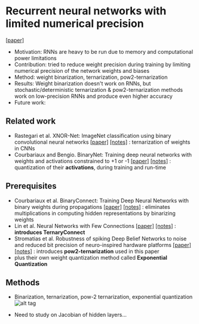 # Recurrent neural networks with limited numerical precision
[[paper]](https://arxiv.org/pdf/1608.06902v1.pdf)

* Motivation: RNNs are heavy to be run due to memory and computational power limitations
* Contribution: tried to reduce weight precision during training by limiting numerical precision of the network weights and biases
* Method: weight binarization, ternarization, pow2-ternarization
* Results: Weight binarization doesn't work on RNNs, but stochastic/deterministic ternarization & pow2-ternarization methods work on
low-precision RNNs and produce even higher accuracy
* Future work: 

## Related work
- Rastegari et al. XNOR-Net: ImageNet classification using binary convolutional neural networks 
[[paper]](https://arxiv.org/pdf/1603.05279v4.pdf) 
[[notes]]() : ternarization of weights in CNNs
- Courbariaux and Bengio. BinaryNet: Training deep neural networks with weights and activations constrained to +1 or -1
[[paper]](https://arxiv.org/pdf/1602.02830v3.pdf) 
[[notes]]() : quantization of their **activations**, during training and run-time

## Prerequisites
- Courbariaux et al. BinaryConnect: Training Deep Neural Networks with binary weights during propagations 
[[paper]](https://arxiv.org/pdf/1511.00363v3.pdf) 
[[notes]]() : eliminates multiplications in computing hidden representations by binarizing weights
- Lin et al. Neural Networks with Few Connections 
[[paper]](https://arxiv.org/pdf/1510.03009v3.pdf) 
[[notes]](https://github.com/mjc92/studies/blob/master/notes/Neural_networks_with_few_multiplications.md)
: **introduces TernaryConnect**
- Stromatias et al. Robustness of spiking Deep Belief Networks to noise and reduced bit precision of neuro-inspired hardware platforms
 [[paper]](https://arxiv.org/pdf/1608.06902v1.pdf) 
 [[notes]]() : introduces **pow2-ternarization** used in this paper
- plus their own weight quantization method called **Exponential Quantization**

## Methods
- Binarization, ternarization, pow-2 ternarization, exponential quantization
![alt tag](https://github.com/mjc92/studies/blob/master/notes/bin_ter_quan.JPG)

- Need to study on Jacobian of hidden layers...
